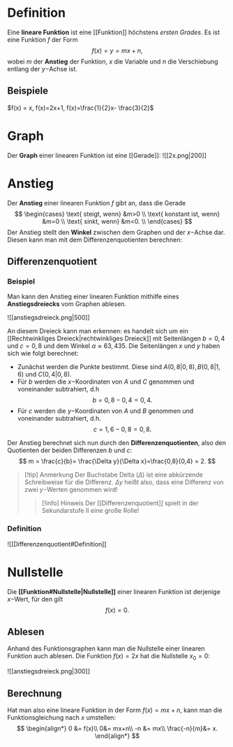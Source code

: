 # Definition
Eine **lineare Funktion** ist eine [[Funktion]] höchstens *ersten Grades*. Es ist eine Funktion $f$ der Form
$$
f(x)= y = mx+n,
$$
wobei $m$ der **Anstieg** der Funktion, $x$ die Variable und $n$ die Verschiebung entlang der $y-$Achse ist.
## Beispiele
$f(x) = x, f(x)=2x+1, f(x)=\frac{1}{2}x- \frac{3}{2}$

# Graph
Der **Graph** einer linearen Funktion ist eine [[Gerade]]:
![[2x.png|200]]


# Anstieg 
Der **Anstieg** einer linearen Funktion $f$ gibt an, dass die Gerade 
$$
\begin{cases}
\text{ steigt, wenn} &m>0 \\
\text{ konstant ist, wenn} &m=0 \\
\text{ sinkt, wenn} &m<0. \\
\end{cases}
$$
Der Anstieg stellt den **Winkel** zwischen dem Graphen und der $x-$Achse dar. Diesen kann man mit dem Differenzenquotienten berechnen:

## Differenzenquotient
### Beispiel
Man kann den Anstieg einer linearen Funktion mithilfe eines **Anstiegsdreiecks** vom Graphen ablesen.

![[anstiegsdreieck.png|500]]

An diesem Dreieck kann man erkennen: es handelt sich um ein [[Rechtwinkliges Dreieck|rechtwinkliges Dreieck]] mit Seitenlängen $b=0,4$ und $c=0,8$ und dem Winkel $\alpha \approx 63,435$. Die Seitenlängen $x$ und $y$ haben sich wie folgt berechnet:
- Zunächst werden die Punkte bestimmt. Diese sind $A(0,8|0,8), B(0,8|1,6)$ und $C(0,4|0,8)$. 
- Für $b$ werden die $x-$Koordinaten von $A$ und $C$ genommen und voneinander subtrahiert, d.h
$$
b=0,8 - 0,4 = 0,4.
$$
- Für $c$ werden die $y-$Koordinaten von $A$ und $B$ genommen und voneinander subtrahiert, d.h.
$$
c=1,6 - 0,8 = 0,8.
$$

Der Anstieg berechnet sich nun durch den **Differenzenquotienten**, also den Quotienten der beiden Differenzen $b$ und $c$:
$$
m = \frac{c}{b}= \frac{\Delta y}{\Delta x}=\frac{0,8}{0,4} = 2.
$$
>[!tip] Anmerkung
>Der Buchstabe Delta ($\Delta$) ist eine abkürzende Schreibweise für die Differenz. $\Delta y$ heißt also, dass eine Differenz von zwei $y-$Werten genommen wird!
>>[!info] Hinweis
>>Der [[Differenzenquotient]] spielt in der Sekundarstufe II eine große Rolle!
### Definition
![[Differenzenquotient#Definition]]

# Nullstelle
Die **[[Funktion#Nullstelle|Nullstelle]]** einer linearen Funktion ist derjenige $x-$Wert, für den gilt
$$
f(x) = 0.
$$
## Ablesen
Anhand des Funktionsgraphen kann man die Nullstelle einer linearen Funktion auch ablesen. Die Funktion $f(x)=2x$ hat die Nullstelle $x_{0}= 0$:

![[anstiegsdreieck.png|300]]

## Berechnung
Hat man also eine lineare Funktion in der Form $f(x)=mx+n$, kann man die Funktionsgleichung nach $x$ umstellen:
$$
\begin{align*}
0 &= f(x)\\
0&= mx+n\\
-n &= mx\\
\frac{-n}{m}&= x.
\end{align*}
$$

